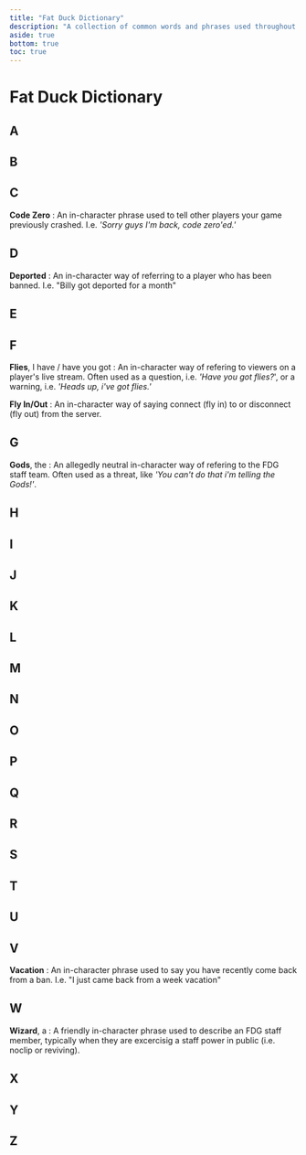 ```yaml
---
title: "Fat Duck Dictionary"
description: "A collection of common words and phrases used throughout the FDG community."
aside: true
bottom: true
toc: true
---
```


# Fat Duck Dictionary

## A

## B

## C

**Code Zero**
: An in-character phrase used to tell other players your game previously crashed. I.e. *'Sorry guys I'm back, code zero'ed.'*

## D

**Deported**
: An in-character way of referring to a player who has been banned. I.e. "Billy got deported for a month"

## E

## F

**Flies**, I have / have you got
: An in-character way of refering to viewers on a player's live stream. Often used as a question, i.e. *'Have you got flies?*', or a warning, i.e. *'Heads up, i've got flies.'*

**Fly In/Out**
: An in-character way of saying connect (fly in) to or disconnect (fly out) from the server.

## G

**Gods**, the
: An allegedly neutral in-character way of refering to the FDG staff team. Often used as a threat, like *'You can't do that i'm telling the Gods!'*.

## H

## I

## J

## K

## L

## M

## N

## O

## P

## Q

## R

## S

## T

## U

## V

**Vacation**
: An in-character phrase used to say you have recently come back from a ban. I.e. "I just came back from a week vacation"

## W

**Wizard**, a
: A friendly in-character phrase used to describe an FDG staff member, typically when they are excercisig a staff power in public (i.e. noclip or reviving).

## X

## Y

## Z
